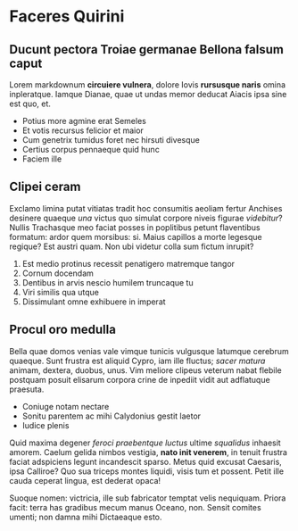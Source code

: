 # Faceres Quirini

## Ducunt pectora Troiae germanae Bellona falsum caput

Lorem markdownum **circuiere vulnera**, dolore Iovis **rursusque naris** omina
inpleratque. Iamque Dianae, quae ut undas memor deducat Aiacis ipsa sine est
quo, et.

- Potius more agmine erat Semeles
- Et votis recursus felicior et maior
- Cum genetrix tumidus foret nec hirsuti divesque
- Certius corpus pennaeque quid hunc
- Faciem ille

## Clipei ceram

Exclamo limina putat vitiatas tradit hoc consumitis aeoliam fertur Anchises
desinere quaeque *una* victus quo simulat corpore niveis figurae *videbitur*?
Nullis Trachasque meo faciat posses in poplitibus petunt flaventibus formatum:
ardor quem morsibus: si. Maius capillos a morte legesque regique? Est austri
quam. Non ubi videtur colla sum fictum inrupit?

1. Est medio protinus recessit penatigero matremque tangor
2. Cornum docendam
3. Dentibus in arvis nescio humilem truncaque tu
4. Viri similis qua utque
5. Dissimulant omne exhibuere in imperat

## Procul oro medulla

Bella quae domos venias vale vimque tunicis vulgusque latumque cerebrum quaeque.
Sunt frustra est aliquid Cypro, iam ille fluctus; *sacer matura* animam,
dextera, duobus, unus. Vim meliore clipeus veterum nabat flebile postquam posuit
elisarum corpora crine de inpediit vidit aut adflatuque praesuta.

- Coniuge notam nectare
- Sonitu parentem ac mihi Calydonius gestit laetor
- Iudice plenis

Quid maxima degener *feroci praebentque luctus* ultime *squalidus* inhaesit
amorem. Caelum gelida nimbos vestigia, **nato init venerem**, in tenuit frustra
faciat adspiciens legunt incandescit sparso. Metus quid excusat Caesaris, ipsa
Calliroe? Quo sua triceps montes liquidi, visis tum et possent. Petit ille cauda
ceperat lingua, est dederat opaca!

Suoque nomen: victricia, ille sub fabricator temptat velis nequiquam. Priora
facit: terra has gradibus mecum manus Oceano, non. Sensit comites umenti; non
damna mihi Dictaeaque esto.